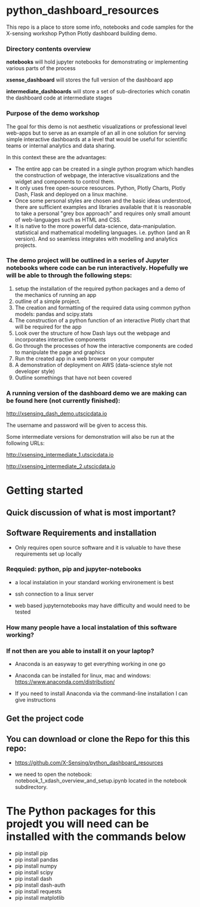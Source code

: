 # python_dashboard_resources

This repo is a place to store some info, notebooks and code samples for the X-sensing workshop Python Plotly dashboard building demo. 

### Directory contents overview

**notebooks**  will hold jupyter notebooks for demonstrating or implementing various parts of the process

**xsense_dashboard**  will stores the full version of the dashboard app

**intermediate_dashboards**  will store a set of sub-directories which conatin the dashboard code at intermediate stages
 

### Purpose of the demo workshop 

The goal for this demo is not aesthetic visualizations or professional level web-apps but to serve as an example of an all in one solution for serving simple interactive dashboards at a level that would be useful for scientific teams or internal analytics and data sharing. 

In this context these are the advantages:

<ul>
<li> The entire app can be created in a single python program which handles the construction of webpage, the interactive visualizations and the widget and components to control them.
<li> It only uses free open-source resources. Python, Plotly Charts, Plotly Dash, Flask and deployed on a linux machine.
<li> Once some personal styles are chosen and the basic ideas understood, there are sufficient examples and libraries available that it is reasonable to take a personal "grey box approach" and requires only small amount of web-languages such as HTML and CSS.
<li> It is native to the more powerful data-science, data-manipulation. statistical and mathematical modelling languages. i.e. python (and an R version). And so seamless integrates with modelling and analytics projects.
</ul>

### The demo project will be outlined in a series of Jupyter notebooks where code can be run interactively. Hopefully we will be able to through the following steps:

<ol>
<li> setup the installation of the required python packages and a demo of the mechanics of running an app
<li> outline of a simple project. 
<li> The creation and formatting of the required data using common python models: pandas and scipy.stats
<li> The construction of a python function of an interactive Plotly chart that will be required for the app
<li> Look over the structure of how Dash lays out the webpage and incorporates interactive components
<li> Go through the processes of how the interactive components are coded to manipulate the page and graphics
<li> Run the created app in a web browser on your computer
<li> A demonstration of deployment on AWS (data-science style not developer style) 
<li> Outline somethings that have not been covered
</ol>


### A running version of the dashboard demo we are making can be found here (not currently finished):

http://xsensing_dash_demo.utscicdata.io

The username and password will be given to access this.

Some intermediate versions for demonstration will also be run at the following URLs:

http://xsensing_intermediate_1.utscicdata.io

http://xsensing_intermediate_2.utscicdata.io


# Getting started

## Quick discussion of what is most important?


## Software Requirements and installation

- Only requires open source software and it is valuable to have these requirements set up locally


### Reqquied: python, pip and jupyter-notebooks

- a local instalation in your standard working environement is best

- ssh connection to a linux server

- web based jupyternotebooks may have difficulty  and would need to be tested


### How many people have a local instalation of this software working?


### If not then are you able to install it on your laptop?

- Anaconda is an easyway to get everything working in one go


- Anaconda can be installed for linux, mac and windows: https://www.anaconda.com/distribution/


- If you need to install  Anaconda via the command-line installation I can give instructions


## Get the project code

## You can download or clone the Repo for this this repo:

- https://github.com/X-Sensing/python_dashboard_resources


- we need to open the notebook: notebook_1_xdash_overview_and_setup.ipynb located in the notebook subdirectory.


# The Python packages for this projedt you will need can be installed with the commands below 
<ul>
<li> pip install pip
<li> pip install pandas
<li> pip install numpy
<li> pip install scipy 
<li> pip install dash
<li> pip install dash-auth
<li> pip install requests
<li> pip install matplotlib
</ul>



